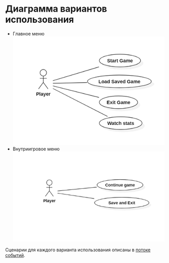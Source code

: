# Диаграмма вариантов использования

* Главное меню
![Диаграмма вариантов использования (Главное меню)](UseCase.png)
* Внутриигровое меню
![Диаграмма вариантов использования (Внутриигровое меню)](IngameMenu_UseCase.png)

Сценарии для каждого варианта использования описаны в [потоке событий](Flow%20of%20events.md).
